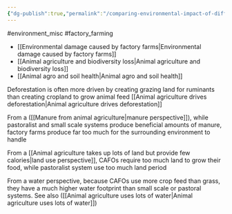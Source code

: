 ```yaml
---
{"dg-publish":true,"permalink":"/comparing-environmental-impact-of-different-animal-farming-systems/","tags":["#animal_feed","#environment_misc","#factory_farming"],"created":"2025-10-23T17:42:41.664+01:00","updated":"2025-10-23T19:18:51.122+01:00"}
---
```


#environment_misc #factory_farming 

- [[Environmental damage caused by factory farms\|Environmental damage caused by factory farms]]
- [[Animal agriculture and biodiversity loss\|Animal agriculture and biodiversity loss]]
- [[Animal agro and soil health\|Animal agro and soil health]]

Deforestation is often more driven by creating grazing land for ruminants than creating cropland to grow animal feed [[Animal agriculture drives deforestation\|Animal agriculture drives deforestation]]

From a ([[Manure from animal agriculture\|manure perspective]]), while pastoralist and small scale systems produce beneficial amounts of manure, factory farms produce far too much for the surrounding environment to handle

From a [[Animal agriculture takes up lots of land but provide few calories\|land use perspective]], CAFOs require too much land to grow their food, while pastoralist system use too much land period

From a water perspective, because CAFOs use more crop feed than grass, they have a much higher water footprint than small scale or pastoral systems. See also ([[Animal agriculture uses lots of water\|Animal agriculture uses lots of water]])